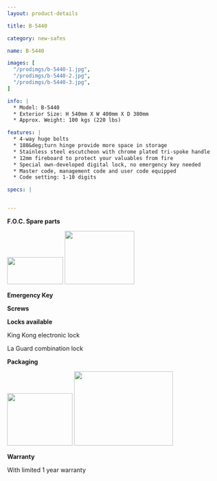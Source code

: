 ```yaml
---
layout: product-details

title: B-5440

category: new-safes

name: B-5440

images: [
  "/prodimgs/b-5440-1.jpg",
  "/prodimgs/b-5440-2.jpg",
  "/prodimgs/b-5440-3.jpg",
]

info: |
  * Model: B-5440
  * Exterior Size: H 540mm X W 400mm X D 380mm
  * Approx. Weight: 100 kgs (220 lbs)

features: |
  * 4-way huge bolts
  * 180&deg;turn hinge provide more space in storage
  * Stainless steel escutcheon with chrome plated tri-spoke handle
  * 12mm fireboard to protect your valuables from fire
  * Special own-developed digital lock, no emergency key needed
  * Master code, management code and user code equipped
  * Code setting: 1-10 digits

specs: |


---
```


**F.O.C. Spare parts**

<img alt="" src="{IMAGE_CDN}/b-5440-4.jpg" style="width: 130px; height: 63px;" />

<img alt="" src="{IMAGE_CDN}/b-5440-5.jpg" style="width: 162px; height: 124px;" />

**Emergency Key**

**Screws**

**Locks available**

King Kong electronic lock

La Guard combination lock

**Packaging**

<img height="144" src="{IMAGE_CDN}/b-5440-6.jpg" style="width: 152px; height: 122px" width="183" />

<img alt="" src="{IMAGE_CDN}/b-5440-7.jpg" style="width: 230px; height: 173px;" />

**Warranty**

With limited 1 year warranty
